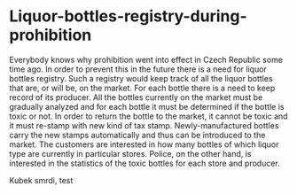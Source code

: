 Liquor-bottles-registry-during-prohibition
==========================================

Everybody knows why prohibition went into effect in Czech Republic some time ago. In order to prevent this in the future there is a need for liquor bottles registry. Such a registry would keep track of all the liquor bottles that are, or will be, on the market. For each bottle there is a need to keep record of its producer. All the bottles currently on the market must be gradually analyzed and for each bottle it must be determined if the bottle is toxic or not. In order to return the bottle to the market, it cannot be toxic and it must re-stamp with new kind of tax stamp. Newly-manufactured bottles carry the new stamps automatically and thus can be introduced to the market. The customers are interested in how many bottles of which liquor type are currently in particular stores. Police, on the other hand, is interested in the statistics of the toxic bottles for each store and producer.

Kubek smrdi, test
